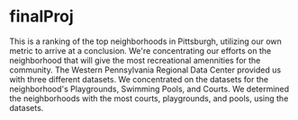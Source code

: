 # finalProj

This is a ranking of the top neighborhoods in Pittsburgh, utilizing our own metric to arrive at a conclusion. We're concentrating our efforts on the neighborhood that will give the most recreational amennities for the community. The Western Pennsylvania Regional Data Center provided us with three different datasets. We concentrated on the datasets for the neighborhood's Playgrounds, Swimming Pools, and Courts. We determined the neighborhoods with the most courts, playgrounds, and pools, using the datasets.
